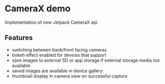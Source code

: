 # CameraX demo

Implementation of new Jetpack CameraX api

## Features
- switching between back/front facing cameras
- bokeh effect enabled for devices that support
- save images to external SD or app storage if external storage media not available
- saved images are available in device gallery
- thumbnail display in camera view on successful capture


